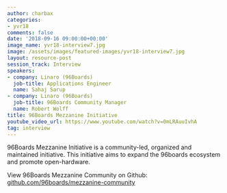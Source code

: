 ```yaml
---
author: charbax
categories:
- yvr18
comments: false
date: '2018-09-16 09:00:00+00:00'
image_name: yvr18-interview7.jpg
image: /assets/images/featured-images/yvr18-interview7.jpg
layout: resource-post
session_track: Interview
speakers:
- company: Linaro (96Boards)
  job-title: Applications Engineer
  name: Sahaj Sarup
- company: Linaro (96Boards)
  job-title: 96Boards Community Manager
  name: Robert Wolff
title: 96Boards Mezzanine Initiative
youtube_video_url: https://www.youtube.com/watch?v=0mLRAuuIvhA
tag: interview
---
```

96Boards Mezzanine Initiative is a community-led, organized and maintained initiative. This initiative aims to expand the 96boards ecosystem and promote open-hardware.

View 96Boards Mezzanine Community on Github: [github.com/96boards/mezzanine-community](https://github.com/96boards/mezzanine-community)
